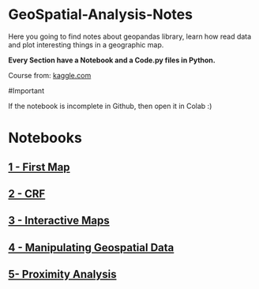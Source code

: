 # **GeoSpatial-Analysis-Notes**

Here you going to find notes about geopandas library, learn how read data and plot interesting things in a geographic map.

**Every Section have a Notebook and a Code.py files in Python.**

Course from: [kaggle.com](https://www.kaggle.com/code/alexisbcook/your-first-map/tutorial)

#Important

If the notebook is incomplete in Github, then open it in Colab :)

# **Notebooks**

## [1 - First Map](https://github.com/MiguelAngel-ht/GeoSpatial-Analysis-Notes/blob/main/01-First-Map/Notebook.ipynb)
## [2 - CRF](https://github.com/MiguelAngel-ht/GeoSpatial-Analysis-Notes/blob/main/02-Coordinate-Reference-Systems/Notebook.ipynb)
## [3 - Interactive Maps](https://github.com/MiguelAngel-ht/GeoSpatial-Analysis-Notes/blob/main/03-Interactive-Maps/Notebook.ipynb)
## [4 - Manipulating Geospatial Data](https://github.com/MiguelAngel-ht/GeoSpatial-Analysis-Notes/blob/main/04-Manipulating-Geospatial-Data/Notebook.ipynb)
## [5- Proximity Analysis](https://github.com/MiguelAngel-ht/GeoSpatial-Analysis-Notes/blob/main/05-Proximity-Analysis/Notebook.ipynb)

